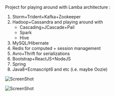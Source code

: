 Project for playing around with Lamba architecture :

1. Storm+Trident+Kafka+Zookeeper
2. Hadoop+Cassandra and playing around with
   * Cascading+JCascade+Pail
   * Spark
   * Hive
2. MySQL/Hibernate
3. Redis for computed + session management
4. Avro+Thrift for serializations
5. Bootstrap+ReactJS+NodeJS
6. Spring
7. Java8+Ecmascript6 and etc (i.e. maybe Oozie)

![ScreenShot](https://github.com/JHKTruth/pulsing/blob/master/web/nonsrc/snapshot.png?raw=true)

![ScreenShot](https://github.com/JHKTruth/pulsing/blob/master/web/nonsrc/ssChat.png?raw=true)
